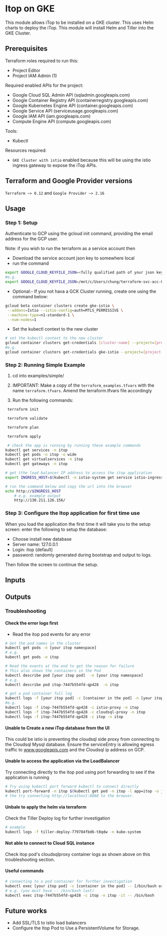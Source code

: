 # Itop on GKE

This module allows iTop to be installed on a GKE cluster.
This uses Helm charts to deploy the iTop.
This module will install Helm and Tiller into the GKE Cluster.


## Prerequisites
Terraform roles required to run this:
* Project Editor
* Project IAM Admin (1)

Required enabled APIs for the project:
* Google Cloud SQL Admin API (sqladmin.googleapis.com)
* Google Container Registry API (containerregistry.googleapis.com)
* Google Kubernetes Engine API (container.googleapis.com)
* Google Service API (serviceusage.googleapis.com)
* Google IAM API (iam.googleapis.com)
* Compute Engine API (compute.googleapis.com)

Tools:
* Kubectl

Resources required:
* `GKE Cluster with istio` enabled because this will be using the istio ingress gateway to expose the iTop APIs.


## Terraform and Google Provider versions

`Terraform ~> 0.12` and `Google Provider ~> 2.16`

## Usage

### Step 1: Setup ###

Authenticate to GCP using the gcloud init command, providing the email address for the GCP user.

Note: if you wish to run the terraform as a service account then
* Download the service account json key to somewhere local
* run the command
```sh
export GOOGLE_CLOUD_KEYFILE_JSON=<fully qualified path of your json key file>
#e.g.
export GOOGLE_CLOUD_KEYFILE_JSON=/mnt/c/Users/chung/terraform-svc-acc-01-42ef05f1bbbc.json
```
* Optional:- If you not hava a GCK Cluster running, create one using the command below:
```sh
gcloud beta container clusters create gke-istio \
 --addons=Istio --istio-config=auth=MTLS_PERMISSIVE \
 --machine-type=n1-standard-1 \
 --num-nodes=1
```
* Set the kubectl context to the new cluster
```sh
# set the kubectl context to the new cluster
gcloud container clusters get-credentials [cluster-name] --project=[project-id]
#e.g.
gcloud container clusters get-credentials gke-istio --project=[project-id]
```

### Step 2: Running Simple Example ###

1. cd into examples/simple/

2. IMPORTANT: Make a copy of the `terraform_examples.tfvars` with the name `terraform.tfvars`. Amend the terraform.tfvars file accordingly

3. Run the following commands:

```sh
 terraform init

 terraform validate

 terraform plan

 terraform apply

 # check the app is running by running these example commands
kubectl get services -n itop
kubectl get pods -n itop -o wide
kubectl get virtualservices -n itop
kubectl get gateways -n itop

# get tthe load balancer IP address to access the itop application
export INGRESS_HOST=$(kubectl -n istio-system get service istio-ingressgateway -o jsonpath='{.status.loadBalancer.ingress[0].ip}')

# run the command below and copy the url into the browser
echo http://$INGRESS_HOST
    # e.g. example output
    http://130.211.126.156/
```

### Step 3: Configure the Itop application for first time use ###

When you load the application the first time it will take you to the setup screen:
enter the following to setup the database:
* Choose install new database
* Server name: 127.0.0.1
* Login: itop (default)
* password: randomly generated during bootstrap and output to logs.

Then follow the screen to continue the setup.

## Inputs


## Outputs



### Troubleshooting ###

#### Check the error logs first ####
* Read the itop pod events for any error
```sh
# Get the pod names in the cluster
kubectl get pods -n [your itop namespace]
# e.g.
kubectl get pods -n itop

# Read the events at the end to get the reason for failure
# This also shows the containers in the Pod
kubectl describe pod [your itop pod]  -n [your itop namespace]
# e.g.
kubectl describe pod itop-7447b554fd-qp428  -n itop

# get a pod container full log
kubectl logs -f [your itop pod] -c [container in the pod] -n [your itop namespace]
#e.g.
kubectl logs -f itop-7447b554fd-qp428 -c istio-proxy -n itop
kubectl logs -f itop-7447b554fd-qp428 -c cloudsql-proxy -n itop
kubectl logs -f itop-7447b554fd-qp428 -c itop -n itop
```

#### Unable to Create a new iTop database from the UI ####
This could be istio is preventing the cloudsql side proxy from connecting to the Cloudsql Mysql database.
Ensure the serviceEntry is allowing egress traffic to www.googleapis.com and the Cloudsql ip address on GCP.

#### Unable to access the application via the LoadBalancer ####
Try connecting directly to the itop pod using port forwarding to see if the application is running
```sh
# Try using kubectl port forward kubectl to connect directly
kubectl port-forward -n itop $(kubectl get pod -n itop -l app=itop -o jsonpath='{.items[0].metadata.name}') 8888:80
# the try connecting http://localhost:8888 to the browser.
```

#### Unbale to apply the helm via terraform ####
Check the Tiller Deploy log for further investigation
```sh
# example
kubectl logs -f tiller-deploy-779784fbd6-t8qdw -n kube-system
```

#### Not able to connect to Cloud SQL instance
Check itop pod's cloudsqlproxy container logs as shown above on this troubleshooting section.

#### Useful commands ####
```sh
# connecting to a pod container for further investigation
kubectl exec [your itop pod] -c [container in the pod] -- [/bin/bash or /bin/sh] -it -n [your itop namespace]
# e.g. (you must have -- /bin/bash last)
kubectl exec itop-7447b554fd-qp428 -c itop -n itop -it -- /bin/bash
```

## Future works ##
* Add SSL/TLS to istio load balancers
* Configure the Itop Pod to Use a PersistentVolume for Storage.
